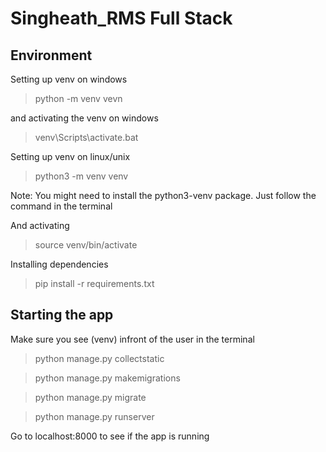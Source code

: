 # Singheath_RMS Full Stack

## Environment
Setting up venv on windows

> python -m venv vevn

and activating the venv on windows

> venv\Scripts\activate.bat

Setting up venv on linux/unix

> python3 -m venv venv

Note: You might need to install the python3-venv package. Just follow the command in the terminal

And activating

> source venv/bin/activate

Installing dependencies
> pip install -r requirements.txt

## Starting the app
Make sure you see (venv) infront of the user in the terminal
> python manage.py collectstatic

> python manage.py makemigrations

> python manage.py migrate

> python manage.py runserver

Go to localhost:8000 to see if the app is running

